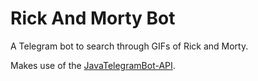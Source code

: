 # Rick And Morty Bot

A Telegram bot to search through GIFs of Rick and Morty.

Makes use of the <a href="https://github.com/zackpollard/JavaTelegramBot-API">JavaTelegramBot-API</a>.